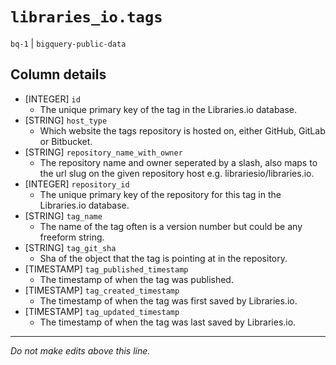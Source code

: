 # `libraries_io.tags`
`bq-1` | `bigquery-public-data`

## Column details
* [INTEGER]   `id`
  - The unique primary key of the tag in the Libraries.io database.
* [STRING]    `host_type`
  - Which website the tags repository is hosted on, either GitHub, GitLab or Bitbucket.
* [STRING]    `repository_name_with_owner`
  - The repository name and owner seperated by a slash, also maps to the url slug on the given repository host e.g. librariesio/libraries.io.
* [INTEGER]   `repository_id`
  - The unique primary key of the repository for this tag in the Libraries.io database.
* [STRING]    `tag_name`
  - The name of the tag often is a version number but could be any freeform string.
* [STRING]    `tag_git_sha`
  - Sha of the object that the tag is pointing at in the repository.
* [TIMESTAMP] `tag_published_timestamp`
  - The timestamp of when the tag was published.
* [TIMESTAMP] `tag_created_timestamp`
  - The timestamp of when the tag was first saved by Libraries.io.
* [TIMESTAMP] `tag_updated_timestamp`
  - The timestamp of when the tag was last saved by Libraries.io.

-------------------------------------------------------------------------------
*Do not make edits above this line.*
